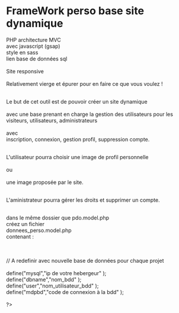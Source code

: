 <h1>FrameWork perso base site dynamique </h1>

PHP architecture MVC<br>
avec javascript (gsap)<br>
style en sass<br>
lien base de données sql<br>
<br>
Site responsive<br>
<br>
Relativement vierge et épurer pour en faire ce que vous voulez !<br><br>

Le but de cet outil est de pouvoir créer un site dynamique<br><br>
avec une base prenant en charge la gestion des utilisateurs pour les<br>
visiteurs, utilisateurs, administrateurs<br><br>
avec <br>
inscription, connexion, gestion profil, suppression compte.<br><br>

L'utilisateur pourra choisir une image de profil personnelle<br><br> ou <br><br>
une image proposée par le site.<br><br>

L'aministrateur pourra gérer les droits et supprimer un compte.<br><br>

dans le même dossier que pdo.model.php<br>
créez un fichier <br>
donnees_perso.model.php <br>
contenant :<br><br>


<? php<br><br>

// A redefinir avec nouvelle base de données pour chaque projet<br><br>

define("mysql","ip de votre hebergeur" );<br>
define("dbname","nom_bdd" );<br>
define("user","nom_utilisateur_bdd" );<br>
define("mdpbd","code de connexion à la bdd" );<br><br>



?>

